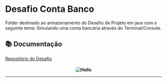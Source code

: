 # Desafio Conta Banco
Folder destinado ao armazenamento do Desafio de Projeto em java com o seguinte tema:
Simulando uma conta bancária através do Terminal/Console.

## 📚 Documentação
[Repositório do Desafio](https://github.com/digitalinnovationone/trilha-java-basico/tree/main/desafios/sintaxe)

<h4 align="center">
 
![Hello](https://user-images.githubusercontent.com/70382532/138322189-2db8df52-9dcb-40a0-88a8-c365466bd33d.gif)

<hr>